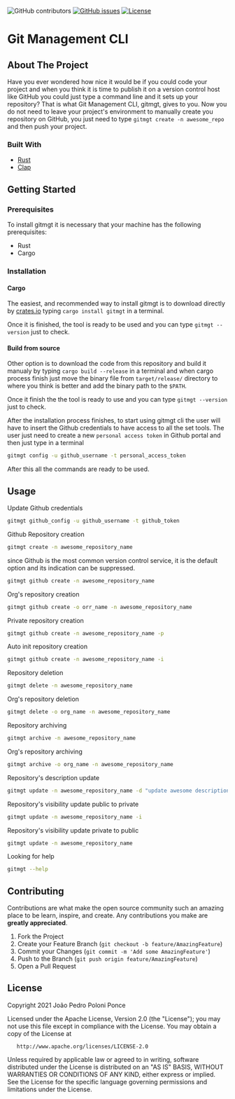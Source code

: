 ![GitHub contributors](https://img.shields.io/github/contributors/joaopedropp/git-management?style=flat-square)
[![GitHub issues](https://img.shields.io/github/issues/joaopedropp/git-management?style=flat-square)](https://github.com/joaopedropp/git-management/issues)
[![License](https://img.shields.io/badge/license-Apache%202.0-blue?style=flat-square)](https://github.com/JoaoPedroPP/Git-Management/blob/main/LICENSE)
<!-- [![GitHub stars](https://img.shields.io/github/stars/joaopedropp/git-management?style=flat-square)](https://github.com/joaopedropp/git-management/stargazers) -->

# Git Management CLI


## About The Project

Have you ever wondered how nice it would be if you could code your project and when you think it is time to publish it on a version control host like GitHub you could just type a command line and it sets up your repository? That is what Git Management CLI, gitmgt, gives to you. Now you do not need to leave your project's environment to manually create you repository on GitHub, you just need to type `gitmgt create -n awesome_repo` and then push your project.

### Built With

* [Rust](https://www.rust-lang.org/)
* [Clap](https://github.com/clap-rs/clap)


## Getting Started

### Prerequisites

To install gitmgt it is necessary that your machine has the following prerequisites:

* Rust
* Cargo

### Installation

#### Cargo
The easiest, and recommended way to install gitmgt is to download directly by [crates.io](https://crates.io/) typing `cargo install gitmgt` in a terminal.

Once it is finished, the tool is ready to be used and you can type `gitmgt --version` just to check.

#### Build from source

Other option is to download the code from this repository and build it manualy by typing `cargo build --release` in a terminal and when cargo process finish just move the binary file from `target/release/` directory to where you think is better and add the binary path to the `$PATH`.

Once it finish the the tool is ready to use and you can type `gitmgt --version` just to check.

After the installation process finishes, to start using gitmgt cli the user will have to insert the Github credentials to have access to all the set tools. The user just need to create a new `personal access token` in Github portal and then just type in a terminal

```sh
gitmgt config -u github_username -t personal_access_token
```

After this all the commands are ready to be used.

## Usage

Update Github credentials
```sh
gitmgt github_config -u github_username -t github_token
```

Github Repository creation
```sh
gitmgt create -n awesome_repository_name
```

since Github is the most common version control service, it is the default option and its indication can be suppressed.
```sh
gitmgt github create -n awesome_repository_name
```

Org's repository creation
```sh
gitmgt github create -o orr_name -n awesome_repository_name
```

Private repository creation
```sh
gitmgt github create -n awesome_repository_name -p
```

Auto init repository creation
```sh
gitmgt github create -n awesome_repository_name -i
```

Repository deletion
```sh
gitmgt delete -n awesome_repository_name
```

Org's repository deletion
```sh
gitmgt delete -o org_name -n awesome_repository_name
```

Repository archiving
```sh
gitmgt archive -n awesome_repository_name
```

Org's repository archiving
```sh
gitmgt archive -o org_name -n awesome_repository_name
```

Repository's description update
```sh
gitmgt update -n awesome_repository_name -d "update awesome description od the repo"
```

Repository's visibility update public to private
```sh
gitmgt update -n awesome_repository_name -i
```

Repository's visibility update private to public
```sh
gitmgt update -n awesome_repository_name
```

Looking for help
```sh
gitmgt --help
```

## Contributing

Contributions are what make the open source community such an amazing place to be learn, inspire, and create. Any contributions you make are **greatly appreciated**.

1. Fork the Project
2. Create your Feature Branch (`git checkout -b feature/AmazingFeature`)
3. Commit your Changes (`git commit -m 'Add some AmazingFeature'`)
4. Push to the Branch (`git push origin feature/AmazingFeature`)
5. Open a Pull Request

## License

Copyright 2021 João Pedro Poloni Ponce

Licensed under the Apache License, Version 2.0 (the "License");
you may not use this file except in compliance with the License.
You may obtain a copy of the License at

       http://www.apache.org/licenses/LICENSE-2.0

Unless required by applicable law or agreed to in writing, software
distributed under the License is distributed on an "AS IS" BASIS,
WITHOUT WARRANTIES OR CONDITIONS OF ANY KIND, either express or implied.
See the License for the specific language governing permissions and
limitations under the License.
